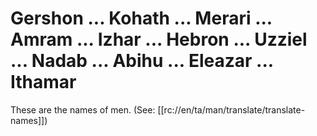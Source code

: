 # Gershon ... Kohath ... Merari ... Amram ... Izhar ... Hebron ... Uzziel ... Nadab ... Abihu ... Eleazar ... Ithamar

These are the names of men. (See: [[rc://en/ta/man/translate/translate-names]])